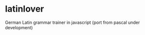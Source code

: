 latinlover
==========

German Latin grammar trainer in javascript (port from pascal under development)
